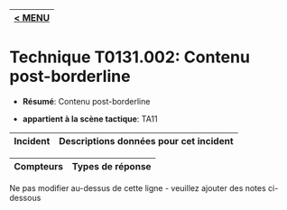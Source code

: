 |[< MENU](../../README.md)|
|---|
# Technique T0131.002: Contenu post-borderline

* **Résumé**: Contenu post-borderline

* **appartient à la scène tactique**: TA11


|Incident |Descriptions données pour cet incident |
|-------- |-------------------- |



|Compteurs |Types de réponse |
|-------- |-------------- |


Ne pas modifier au-dessus de cette ligne - veuillez ajouter des notes ci-dessous